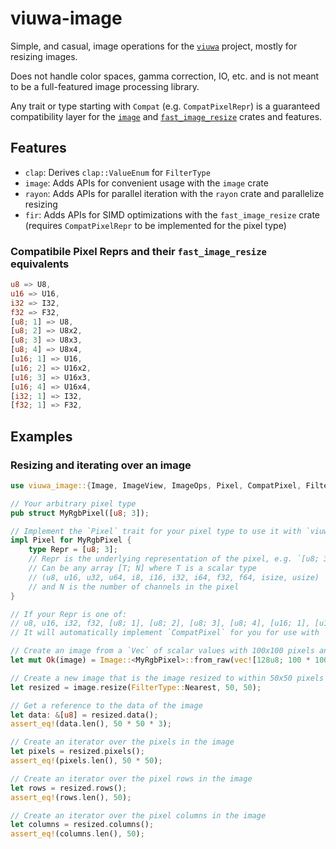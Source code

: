 # viuwa-image

Simple, and casual, image operations for the [`viuwa`](../README.md) project, mostly for resizing images.

Does not handle color spaces, gamma correction, IO, etc. and is not meant to be a full-featured image processing library.

Any trait or type starting with `Compat` (e.g. `CompatPixelRepr`) is a guaranteed compatibility layer for the [`image`](https://crates.io/crates/image) and [`fast_image_resize`](https://crates.io/crates/fast_image_resize) crates and features.

## Features

- `clap`: Derives `clap::ValueEnum` for `FilterType`
- `image`: Adds APIs for convenient usage with the `image` crate
- `rayon`: Adds APIs for parallel iteration with the `rayon` crate and parallelize resizing
- `fir`: Adds APIs for SIMD optimizations with the `fast_image_resize` crate (requires `CompatPixelRepr` to be implemented for the pixel type)

### Compatibile Pixel Reprs and their `fast_image_resize` equivalents

```rust
u8 => U8,
u16 => U16,
i32 => I32,
f32 => F32,
[u8; 1] => U8,
[u8; 2] => U8x2,
[u8; 3] => U8x3,
[u8; 4] => U8x4,
[u16; 1] => U16,
[u16; 2] => U16x2,
[u16; 3] => U16x3,
[u16; 4] => U16x4,
[i32; 1] => I32,
[f32; 1] => F32,
```

## Examples

### Resizing and iterating over an image

```rust
use viuwa_image::{Image, ImageView, ImageOps, Pixel, CompatPixel, FilterType};

// Your arbitrary pixel type
pub struct MyRgbPixel([u8; 3]);

// Implement the `Pixel` trait for your pixel type to use it with `viuwa-image`
impl Pixel for MyRgbPixel {
    type Repr = [u8; 3];
    // Repr is the underlying representation of the pixel, e.g. `[u8; 3]` for RGB
    // Can be any array [T; N] where T is a scalar type
    // (u8, u16, u32, u64, i8, i16, i32, i64, f32, f64, isize, usize)
    // and N is the number of channels in the pixel
}

// If your Repr is one of:
// u8, u16, i32, f32, [u8; 1], [u8; 2], [u8; 3], [u8; 4], [u16; 1], [u16; 2], [u16; 3], [u16; 4], [i32; 1], [f32; 1]
// It will automatically implement `CompatPixel` for you for use with `fast_image_resize` crate and `fir` feature

// Create an image from a `Vec` of scalar values with 100x100 pixels and 3 channels (RGB)
let mut Ok(image) = Image::<MyRgbPixel>::from_raw(vec![128u8; 100 * 100 * 3], 100, 100) else { unreachable!() };

// Create a new image that is the image resized to within 50x50 pixels
let resized = image.resize(FilterType::Nearest, 50, 50);

// Get a reference to the data of the image
let data: &[u8] = resized.data();
assert_eq!(data.len(), 50 * 50 * 3);

// Create an iterator over the pixels in the image
let pixels = resized.pixels();
assert_eq!(pixels.len(), 50 * 50);

// Create an iterator over the pixel rows in the image
let rows = resized.rows();
assert_eq!(rows.len(), 50);

// Create an iterator over the pixel columns in the image
let columns = resized.columns();
assert_eq!(columns.len(), 50);
```
